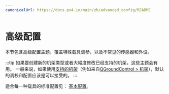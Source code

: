 ```yaml
---
canonicalUrl: https://docs.px4.io/main/zh/advanced_config/README
---
```


# 高级配置

本节包含高级配置主题，覆盖特殊载具调参，以及不常见的传感器和外设。

:::tip
如果要创建新的机架类型或者大幅度修改已经支持的机架，这些主题会有用。 一般来说，如果使用[支持的机架](../airframes/airframe_reference.md#copter)（例如来自[QGroundControl > 机架](../config/airframe.md)），默认的调校和配置应该是可以接受的。
:::

适合每一种载具的标准配置见： [基本配置](../config/README.md)。